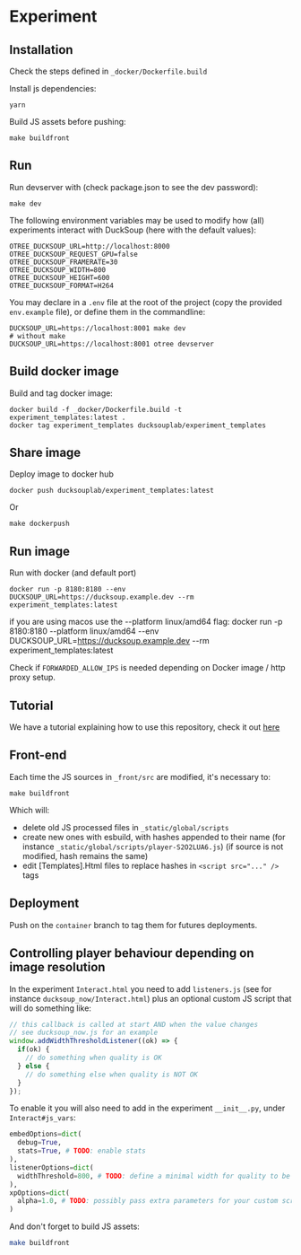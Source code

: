 # Experiment

## Installation

Check the steps defined in `_docker/Dockerfile.build`

Install js dependencies:
```
yarn
```

Build JS assets before pushing:
```
make buildfront
```

## Run

Run devserver with (check package.json to see the dev password):

```
make dev
```


The following environment variables may be used to modify how (all) experiments interact with DuckSoup (here with the default values):

```
OTREE_DUCKSOUP_URL=http://localhost:8000
OTREE_DUCKSOUP_REQUEST_GPU=false
OTREE_DUCKSOUP_FRAMERATE=30
OTREE_DUCKSOUP_WIDTH=800
OTREE_DUCKSOUP_HEIGHT=600
OTREE_DUCKSOUP_FORMAT=H264
```

You may declare in a `.env` file at the root of the project  (copy the provided `env.example` file), or define them in the commandline:

```
DUCKSOUP_URL=https://localhost:8001 make dev
# without make
DUCKSOUP_URL=https://localhost:8001 otree devserver
```

## Build docker image

Build and tag docker image:
```
docker build -f _docker/Dockerfile.build -t experiment_templates:latest .
docker tag experiment_templates ducksouplab/experiment_templates
```

## Share image

Deploy image to docker hub
```
docker push ducksouplab/experiment_templates:latest
```

Or 
```
make dockerpush
```


## Run image
Run with docker (and default port)
```
docker run -p 8180:8180 --env DUCKSOUP_URL=https://ducksoup.example.dev --rm experiment_templates:latest
```

if you are using macos use the --platform linux/amd64 flag:
docker run -p 8180:8180 --platform linux/amd64 --env DUCKSOUP_URL=https://ducksoup.example.dev --rm experiment_templates:latest

Check if `FORWARDED_ALLOW_IPS` is needed depending on Docker image / http proxy setup.


## Tutorial
We have a tutorial explaining how to use this repository, check it out [here](https://github.com/ducksouplab/experiment_templates/blob/main/tutorial/tutorial.md)

## Front-end

Each time the JS sources in `_front/src` are modified, it's necessary to:

```
make buildfront
```

Which will:

- delete old JS processed files in `_static/global/scripts`
- create new ones with esbuild, with hashes appended to their name (for instance `_static/global/scripts/player-S2O2LUA6.js`) (if source is not modified, hash remains the same)
- edit [Templates].Html files to replace hashes in `<script src="..." />` tags

## Deployment

Push on the `container` branch to tag them for futures deployments.

## Controlling player behaviour depending on image resolution

In the experiment `Interact.html` you need to add `listeners.js` (see for instance `ducksoup_now/Interact.html`) plus an optional custom JS script that will do something like:

```js
// this callback is called at start AND when the value changes
// see ducksoup_now.js for an example
window.addWidthThresholdListener((ok) => {
  if(ok) {
    // do something when quality is OK
  } else {
    // do something else when quality is NOT OK
  }
});
```

To enable it you will also need to add in the experiment `__init__.py`, under `Interact#js_vars`:

```python
embedOptions=dict(
  debug=True,
  stats=True, # TODO: enable stats
),
listenerOptions=dict(
  widthThreshold=800, # TODO: define a minimal width for quality to be ok
),
xpOptions=dict(
  alpha=1.0, # TODO: possibly pass extra parameters for your custom script
)
```

And don't forget to build JS assets:

```sh
make buildfront
```